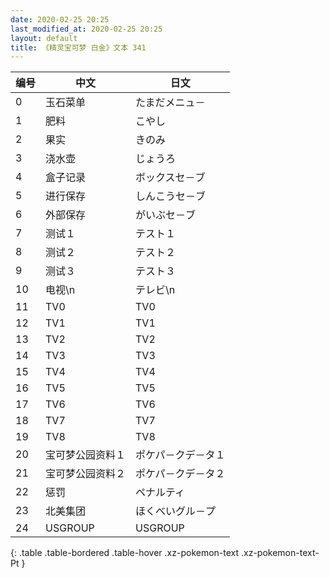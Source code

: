 ```yaml
---
date: 2020-02-25 20:25
last_modified_at: 2020-02-25 20:25
layout: default
title: 《精灵宝可梦 白金》文本 341
---
```

| 编号 | 中文 | 日文 |
| ---- | ---- | ---- |
| 0 | 玉石菜单 | たまだメニュ－ |
| 1 | 肥料 | こやし |
| 2 | 果实 | きのみ |
| 3 | 浇水壶 | じょうろ |
| 4 | 盒子记录 | ボックスセ－ブ |
| 5 | 进行保存 | しんこうセ－ブ |
| 6 | 外部保存 | がいぶセ－ブ |
| 7 | 测试１ | テスト１ |
| 8 | 测试２ | テスト２ |
| 9 | 测试３ | テスト３ |
| 10 | 电视\n | テレビ\n |
| 11 | TV0 | TV0 |
| 12 | TV1 | TV1 |
| 13 | TV2 | TV2 |
| 14 | TV3 | TV3 |
| 15 | TV4 | TV4 |
| 16 | TV5 | TV5 |
| 17 | TV6 | TV6 |
| 18 | TV7 | TV7 |
| 19 | TV8 | TV8 |
| 20 | 宝可梦公园资料１ | ポケパ－クデ－タ１ |
| 21 | 宝可梦公园资料２ | ポケパ－クデ－タ２ |
| 22 | 惩罚 | ペナルティ |
| 23 | 北美集团 | ほくべいグル－プ |
| 24 | USGROUP | USGROUP |
{: .table .table-bordered .table-hover .xz-pokemon-text .xz-pokemon-text-Pt }